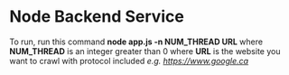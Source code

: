 # Node Backend Service #

To run, run this command
**node app.js -n NUM_THREAD URL**
where **NUM_THREAD** is an integer greater than 0
where **URL** is the website you want to crawl with protocol included *e.g. https://www.google.ca*